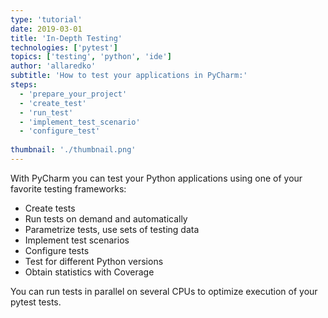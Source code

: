 ```yaml
---
type: 'tutorial'
date: 2019-03-01
title: 'In-Depth Testing'
technologies: ['pytest']
topics: ['testing', 'python', 'ide']
author: 'allaredko'
subtitle: 'How to test your applications in PyCharm:'
steps:
  - 'prepare_your_project'
  - 'create_test'
  - 'run_test'
  - 'implement_test_scenario'
  - 'configure_test'
  
thumbnail: './thumbnail.png'
---
```


With PyCharm you can test your Python applications
using one of your favorite testing frameworks:
- Create tests
- Run tests on demand and automatically
- Parametrize tests, use sets of testing data
- Implement test scenarios
- Configure tests
- Test for different Python versions
- Obtain statistics with Coverage

You can run tests in parallel on several CPUs to optimize execution of your pytest tests.


